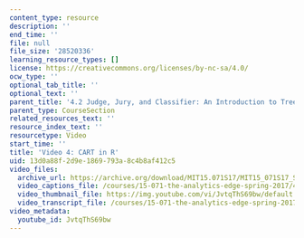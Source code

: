 ```yaml
---
content_type: resource
description: ''
end_time: ''
file: null
file_size: '28520336'
learning_resource_types: []
license: https://creativecommons.org/licenses/by-nc-sa/4.0/
ocw_type: ''
optional_tab_title: ''
optional_text: ''
parent_title: '4.2 Judge, Jury, and Classifier: An Introduction to Trees '
parent_type: CourseSection
related_resources_text: ''
resource_index_text: ''
resourcetype: Video
start_time: ''
title: 'Video 4: CART in R'
uid: 13d0a88f-2d9e-1869-793a-8c4b8af412c5
video_files:
  archive_url: https://archive.org/download/MIT15.071S17/MIT15_071S17_Session_4.2.07_300k.mp4
  video_captions_file: /courses/15-071-the-analytics-edge-spring-2017/48880a36ef4c50c48e9a3522f7ae46e0_JvtqThS69bw.vtt
  video_thumbnail_file: https://img.youtube.com/vi/JvtqThS69bw/default.jpg
  video_transcript_file: /courses/15-071-the-analytics-edge-spring-2017/58b6a1b208500e577d8b75940f671f72_JvtqThS69bw.pdf
video_metadata:
  youtube_id: JvtqThS69bw
---
```

